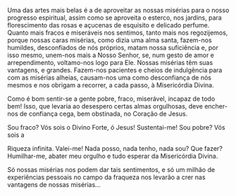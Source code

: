 
Uma das artes mais belas é a de aproveitar as nossas misérias para o nosso progresso espiritual, assim como se aproveita o esterco, nos jardins, para florescimento das rosas e açucenas de esquisito e delicado perfume. Quanto mais fracos e miseráveis nos sentimos, tanto mais nos regozijemos, porque nossas caras misérias, como dizia uma alma santa, fazem-nos humildes, desconfiados de nós próprios, matam nossa suficiência e, por isso mesmo, unem-nos mais a Nosso Senhor, se, num gesto de amor e arrependimento, voltamo-nos logo para Ele. Nossas misérias têm suas vantagens, e grandes. Fazem-nos pacientes e cheios de indulgência para com as misérias alheias, causam-nos uma como desconfiança de nós mesmos e nos obrigam a recorrer, a cada passo, à Misericórdia Divina.

Como é bom sentir-se a gente pobre, fraco, miserável, incapaz de todo bem! Isso, que levaria ao desespero certas almas orgulhosas, deve encher-nos de confiança cega, bem obstinada, no Coração de Jesus.

Sou fraco? Vós sois o Divino Forte, ó Jesus! Sustentai-me! Sou pobre? Vós sois a

Riqueza infinita. Valei-me! Nada posso, nada tenho, nada sou? Que fazer? Humilhar-me, abater meu orgulho e tudo esperar da Misericórdia Divina.

Só nossas misérias nos podem dar tais sentimentos, e só um milhão de experiências pessoais no campo da fraqueza nos levarão a crer nas vantagens de nossas misérias\...

